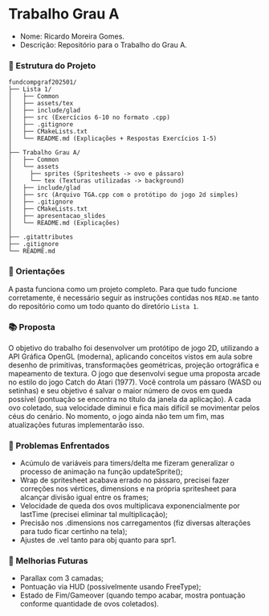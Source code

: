 # Trabalho Grau A
- Nome: Ricardo Moreira Gomes.
- Descrição: Repositório para o Trabalho do Grau A.

### 📁 Estrutura do Projeto
```text
fundcompgraf202501/
├── Lista 1/
│   ├── Common
│   ├── assets/tex
│   ├── include/glad
│   ├── src (Exercícios 6-10 no formato .cpp)
│   ├── .gitignore
│   ├── CMakeLists.txt
│   └── README.md (Explicações + Respostas Exercícios 1-5)
│
├── Trabalho Grau A/
│   ├── Common
│   └── assets
│     ├── sprites (Spritesheets -> ovo e pássaro)
│     └── tex (Texturas utilizadas -> background)
│   ├── include/glad
│   ├── src (Arquivo TGA.cpp com o protótipo do jogo 2d simples)
│   ├── .gitignore
│   ├── CMakeLists.txt
│   ├── apresentacao_slides
│   └── README.md (Explicações)
│
├── .gitattributes
├── .gitignore
└── README.md
```

### 🧭 Orientações
A pasta funciona como um projeto completo. Para que tudo funcione corretamente, é necessário seguir as instruções contidas nos `READ.me` tanto do repositório como um todo quanto do diretório `Lista 1`.

### 📚 Proposta
O objetivo do trabalho foi desenvolver um protótipo de jogo 2D, utilizando a API Gráfica OpenGL (moderna), aplicando conceitos vistos em aula sobre desenho de primitivas, transformações geométricas, projeção ortográfica e mapeamento de textura. O jogo que desenvolvi segue uma proposta arcade no estilo do jogo Catch do Atari (1977). Você controla um pássaro (WASD ou setinhas) e seu objetivo é salvar o maior número de ovos em queda possível (pontuação se encontra no título da janela da aplicação). A cada ovo coletado, sua velocidade diminui e fica mais difícil se movimentar pelos céus do cenário. No momento, o jogo ainda não tem um fim, mas atualizações futuras implementarão isso.

### 🛑 Problemas Enfrentados
* Acúmulo de variáveis para timers/delta me fizeram generalizar o processo de animação na função updateSprite();
* Wrap de spritesheet acabava errado no pássaro, precisei fazer correções nos vértices, dimensions e na própria spritesheet para alcançar divisão igual entre os frames;
* Velocidade de queda dos ovos multiplicava exponencialmente por lastTime (precisei eliminar tal multiplicação);
* Precisão nos .dimensions nos carregamentos (fiz diversas alterações para tudo ficar certinho na tela);
* Ajustes de .vel tanto para obj quanto para spr1.

### 📗 Melhorias Futuras
* Parallax com 3 camadas;
* Pontuação via HUD (possivelmente usando FreeType);
* Estado de Fim/Gameover (quando tempo acabar, mostra pontuação conforme quantidade de ovos coletados).
